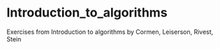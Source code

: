 # Introduction_to_algorithms

Exercises from Introduction to algorithms by Cormen, Leiserson, Rivest, Stein
